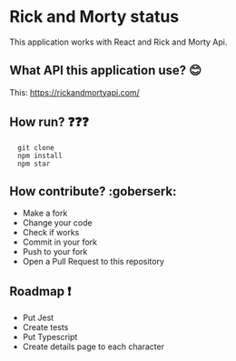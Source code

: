 # Rick and Morty status

This application works with React and Rick and Morty Api.

## What API this application use? :blush:
This: https://rickandmortyapi.com/

## How run? :question::question::question:

```
  git clone
  npm install
  npm star
```

## How contribute? :goberserk:
 - Make a fork
 - Change your code
 - Check if works
 - Commit in your fork
 - Push to your fork
 - Open a Pull Request to this repository
 
## Roadmap :exclamation:
  - Put Jest
  - Create tests
  - Put Typescript
  - Create details page to each character
